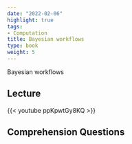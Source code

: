 ```yaml
---
date: "2022-02-06"
highlight: true
tags:
- Computation
title: Bayesian workflows
type: book
weight: 5
---
```


Bayesian workflows

## Lecture

{{< youtube ppKpwtGy8KQ >}}

## Comprehension Questions
